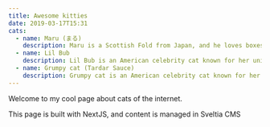 ```yaml
---
title: Awesome kitties
date: 2019-03-17T15:31
cats:
  - name: Maru (まる)
    description: Maru is a Scottish Fold from Japan, and he loves boxes.
  - name: Lil Bub
    description: Lil Bub is an American celebrity cat known for her unique appearance.
  - name: Grumpy cat (Tardar Sauce)
    description: Grumpy cat is an American celebrity cat known for her grumpy appearance.
---
```

Welcome to my cool page about cats of the internet.

This page is built with NextJS, and content is managed in Sveltia CMS
